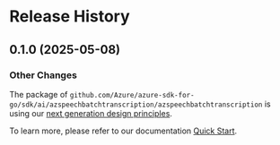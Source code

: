 # Release History

## 0.1.0 (2025-05-08)
### Other Changes

The package of `github.com/Azure/azure-sdk-for-go/sdk/ai/azspeechbatchtranscription/azspeechbatchtranscription` is using our [next generation design principles](https://azure.github.io/azure-sdk/general_introduction.html).

To learn more, please refer to our documentation [Quick Start](https://aka.ms/azsdk/go/mgmt).